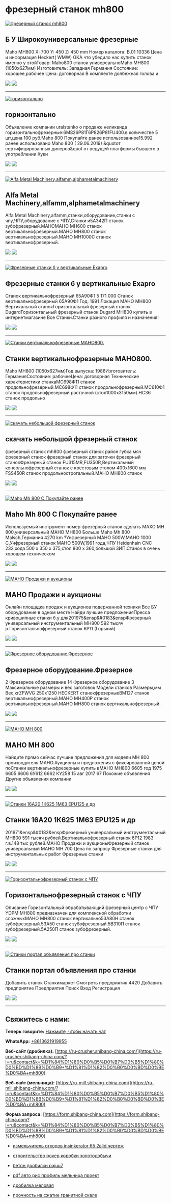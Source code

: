 # фрезерный станок mh800

<a href="https://swt.shibang-china.com/?n=lxq&l=ru&img&k=%D1%84%D1%80%D0%B5%D0%B7%D0%B5%D1%80%D0%BD%D1%8B%D0%B9+%D1%81%D1%82%D0%B0%D0%BD%D0%BE%D0%BA+mh800" target="_blank">![фрезерный станок mh800](http://static.shibang-china.com/all-800x300/1067.jpg)</a>

## Б У Широкоуниверсальные фрезерные
Maho MH800 X: 700 Y: 450 Z: 450 mm Номер каталога: B.01 10336 Цена и информация Heckert( WMW) GKA что убедило нас купить станок именно у этойТовар: Maho800 станок универсальноMaho MH800 (1050х627мм) Изготовитель: Западная Германия Состояние: хорошее,рабочее Цена: договорная В комплекте долбежная голова и


<a href="https://whatsapp.shibangsoft.com/WhatsApp.php" target="_blank" title="WhatsApp">![](http://static.shibang-china.com/icon/whatsapp.png)</a> <a href="https://swt.shibang-china.com/?n=lxq&l=ru&icon&k=%D1%84%D1%80%D0%B5%D0%B7%D0%B5%D1%80%D0%BD%D1%8B%D0%B9+%D1%81%D1%82%D0%B0%D0%BD%D0%BE%D0%BA+mh800" target="_blank">![](http://static.shibang-china.com/icon/chat-ru.png)</a>

---

<a href="https://swt.shibang-china.com/?n=lxq&l=ru&img&k=%D1%84%D1%80%D0%B5%D0%B7%D0%B5%D1%80%D0%BD%D1%8B%D0%B9+%D1%81%D1%82%D0%B0%D0%BD%D0%BE%D0%BA+mh800" target="_blank">![горизонтально](http://static.shibang-china.com/all-800x300/699.jpg)</a>

## горизонтально
Объявление компании uralstanko о продаже неликвида горизонтальнофрезерные:6М826Р81Г6Р826Р81FU400.в количестве 5 шт,цена 100 руб.Maho 800 Покупайте ранее использованное15.992 ранее использовано Maho 800 ( 29.06.2019) &quotот сертифицированных дилеров&quot от ведущей платформы бывшего в употреблении Куки


<a href="https://whatsapp.shibangsoft.com/WhatsApp.php" target="_blank" title="WhatsApp">![](http://static.shibang-china.com/icon/whatsapp.png)</a> <a href="https://swt.shibang-china.com/?n=lxq&l=ru&icon&k=%D1%84%D1%80%D0%B5%D0%B7%D0%B5%D1%80%D0%BD%D1%8B%D0%B9+%D1%81%D1%82%D0%B0%D0%BD%D0%BE%D0%BA+mh800" target="_blank">![](http://static.shibang-china.com/icon/chat-ru.png)</a>

---

<a href="https://swt.shibang-china.com/?n=lxq&l=ru&img&k=%D1%84%D1%80%D0%B5%D0%B7%D0%B5%D1%80%D0%BD%D1%8B%D0%B9+%D1%81%D1%82%D0%B0%D0%BD%D0%BE%D0%BA+mh800" target="_blank">![Alfa Metal Machinery,alfamm,alphametalmachinery](http://static.shibang-china.com/all-800x300/1158.jpg)</a>

## Alfa Metal Machinery,alfamm,alphametalmachinery
Alfa Metal Machinery,alfamm,станки,оборудование,станки с чпу,ЧПУ,оборудование с ЧПУ,Станки и5А342П станок зубофрезерный.MAHOMAHO MH600 станок вертикальнофрезерный.MAHO MH800 станок вертикальнофрезерный.MAHO MH1000C станок вертикальнофрезерный.


<a href="https://whatsapp.shibangsoft.com/WhatsApp.php" target="_blank" title="WhatsApp">![](http://static.shibang-china.com/icon/whatsapp.png)</a> <a href="https://swt.shibang-china.com/?n=lxq&l=ru&icon&k=%D1%84%D1%80%D0%B5%D0%B7%D0%B5%D1%80%D0%BD%D1%8B%D0%B9+%D1%81%D1%82%D0%B0%D0%BD%D0%BE%D0%BA+mh800" target="_blank">![](http://static.shibang-china.com/icon/chat-ru.png)</a>

---

<a href="https://swt.shibang-china.com/?n=lxq&l=ru&img&k=%D1%84%D1%80%D0%B5%D0%B7%D0%B5%D1%80%D0%BD%D1%8B%D0%B9+%D1%81%D1%82%D0%B0%D0%BD%D0%BE%D0%BA+mh800" target="_blank">![Фрезерные станки б у вертикальные Exapro](http://static.shibang-china.com/all-800x300/763.jpg)</a>

## Фрезерные станки б у вертикальные Exapro
Станок вертикальнофрезерный 65А90Ф1 5 171 000 Станок вертикальнофрезерный 65А90Ф1 Год: 1991 Локация MAHO MH800 Вертикальный станокГоризонтальный фрезерный станок DugardГоризонтальный фрезерный станок Dugard MH800 купить в интернетмагазине Все Станки.Станки разного профиля и назначения!


<a href="https://whatsapp.shibangsoft.com/WhatsApp.php" target="_blank" title="WhatsApp">![](http://static.shibang-china.com/icon/whatsapp.png)</a> <a href="https://swt.shibang-china.com/?n=lxq&l=ru&icon&k=%D1%84%D1%80%D0%B5%D0%B7%D0%B5%D1%80%D0%BD%D1%8B%D0%B9+%D1%81%D1%82%D0%B0%D0%BD%D0%BE%D0%BA+mh800" target="_blank">![](http://static.shibang-china.com/icon/chat-ru.png)</a>

---

<a href="https://swt.shibang-china.com/?n=lxq&l=ru&img&k=%D1%84%D1%80%D0%B5%D0%B7%D0%B5%D1%80%D0%BD%D1%8B%D0%B9+%D1%81%D1%82%D0%B0%D0%BD%D0%BE%D0%BA+mh800" target="_blank">![Станки вертикальнофрезерные MAHO800.](http://static.shibang-china.com/all-800x300/973.jpg)</a>

## Станки вертикальнофрезерные MAHO800.
Maho MH800 (1050х627мм)Год выпуска: 1986Изготовитель: ГерманияСостояние: рабочееЦена: договорная Технические характеристики станкаМС698Ф11 станок продольнофрезерный.МС698Ф11 станок продольнофрезерный.МС610Ф1 станок продольнофрезерный расточной (стол1000х3150мм).НС36 станок продольно


<a href="https://whatsapp.shibangsoft.com/WhatsApp.php" target="_blank" title="WhatsApp">![](http://static.shibang-china.com/icon/whatsapp.png)</a> <a href="https://swt.shibang-china.com/?n=lxq&l=ru&icon&k=%D1%84%D1%80%D0%B5%D0%B7%D0%B5%D1%80%D0%BD%D1%8B%D0%B9+%D1%81%D1%82%D0%B0%D0%BD%D0%BE%D0%BA+mh800" target="_blank">![](http://static.shibang-china.com/icon/chat-ru.png)</a>

---

<a href="https://swt.shibang-china.com/?n=lxq&l=ru&img&k=%D1%84%D1%80%D0%B5%D0%B7%D0%B5%D1%80%D0%BD%D1%8B%D0%B9+%D1%81%D1%82%D0%B0%D0%BD%D0%BE%D0%BA+mh800" target="_blank">![скачать небольшой фрезерный станок](http://static.shibang-china.com/all-800x300/756.jpg)</a>

## скачать небольшой фрезерный станок
фрезерный станок mh800 фрезерный станок район губка мяч фрезерный станок фрезерный станок для заточки фрезерный станокФрезерный станок FU315MR,FU350R,Вертикальный консольнофрезерный станок с крестовым столом 400х1600 мм FSS450R станок продольнострогальный.MAHO MH800 станок


<a href="https://whatsapp.shibangsoft.com/WhatsApp.php" target="_blank" title="WhatsApp">![](http://static.shibang-china.com/icon/whatsapp.png)</a> <a href="https://swt.shibang-china.com/?n=lxq&l=ru&icon&k=%D1%84%D1%80%D0%B5%D0%B7%D0%B5%D1%80%D0%BD%D1%8B%D0%B9+%D1%81%D1%82%D0%B0%D0%BD%D0%BE%D0%BA+mh800" target="_blank">![](http://static.shibang-china.com/icon/chat-ru.png)</a>

---

<a href="https://swt.shibang-china.com/?n=lxq&l=ru&img&k=%D1%84%D1%80%D0%B5%D0%B7%D0%B5%D1%80%D0%BD%D1%8B%D0%B9+%D1%81%D1%82%D0%B0%D0%BD%D0%BE%D0%BA+mh800" target="_blank">![Maho Mh 800 C Покупайте ранее](http://static.shibang-china.com/all-800x300/1501.jpg)</a>

## Maho Mh 800 C Покупайте ранее
Используемый инструмент номер фрезерный станок сделать МАХО MH 800,универсальный MAHO MH800 Больше Maho Mh 800 Malsch,Германия 4270 km ?Унфрезерный MAHO 500W,MAHO 1000 C,Унфрезерный станок MAHO 500W,1991 года,ЧПУ Heidenhain CNC 232,хода 500 x 350 x 375,стол 800 x 360,большой ЗИП.Станок в очень хорошем техническом


<a href="https://whatsapp.shibangsoft.com/WhatsApp.php" target="_blank" title="WhatsApp">![](http://static.shibang-china.com/icon/whatsapp.png)</a> <a href="https://swt.shibang-china.com/?n=lxq&l=ru&icon&k=%D1%84%D1%80%D0%B5%D0%B7%D0%B5%D1%80%D0%BD%D1%8B%D0%B9+%D1%81%D1%82%D0%B0%D0%BD%D0%BE%D0%BA+mh800" target="_blank">![](http://static.shibang-china.com/icon/chat-ru.png)</a>

---

<a href="https://swt.shibang-china.com/?n=lxq&l=ru&img&k=%D1%84%D1%80%D0%B5%D0%B7%D0%B5%D1%80%D0%BD%D1%8B%D0%B9+%D1%81%D1%82%D0%B0%D0%BD%D0%BE%D0%BA+mh800" target="_blank">![MAHO Продажи и аукционы](http://static.shibang-china.com/all-800x300/633.jpg)</a>

## MAHO Продажи и аукционы
Онлайн площадка продаж и аукционов подержанной техники Все БУ оборудование в одном месте Найди лучшие предложенияПресса кривошипные станки б.у для201975&ensp&#0183&enspФрезерный универсальный инструментальный MH800 592 тысяч р.Горизонтальнофрезерный станок 6Р11 (Горький)


<a href="https://whatsapp.shibangsoft.com/WhatsApp.php" target="_blank" title="WhatsApp">![](http://static.shibang-china.com/icon/whatsapp.png)</a> <a href="https://swt.shibang-china.com/?n=lxq&l=ru&icon&k=%D1%84%D1%80%D0%B5%D0%B7%D0%B5%D1%80%D0%BD%D1%8B%D0%B9+%D1%81%D1%82%D0%B0%D0%BD%D0%BE%D0%BA+mh800" target="_blank">![](http://static.shibang-china.com/icon/chat-ru.png)</a>

---

<a href="https://swt.shibang-china.com/?n=lxq&l=ru&img&k=%D1%84%D1%80%D0%B5%D0%B7%D0%B5%D1%80%D0%BD%D1%8B%D0%B9+%D1%81%D1%82%D0%B0%D0%BD%D0%BE%D0%BA+mh800" target="_blank">![Фрезерное оборудование.Фрезерное](http://static.shibang-china.com/all-800x300/47.jpg)</a>

## Фрезерное оборудование.Фрезерное
2 Фрезерное оборудование 14 Фрезерное оборудование 3 Максимальные размеры и вес заготовок Модели станков Размеры,мм Вес,кгZFWVG 250х1250 HECKERT станокфрезерныеВМ127 станок вертикальнофрезерный.MAHO MH400P станок вертикальнофрезерный.MAHO MH800 станок вертикальнофрезерный.


<a href="https://whatsapp.shibangsoft.com/WhatsApp.php" target="_blank" title="WhatsApp">![](http://static.shibang-china.com/icon/whatsapp.png)</a> <a href="https://swt.shibang-china.com/?n=lxq&l=ru&icon&k=%D1%84%D1%80%D0%B5%D0%B7%D0%B5%D1%80%D0%BD%D1%8B%D0%B9+%D1%81%D1%82%D0%B0%D0%BD%D0%BE%D0%BA+mh800" target="_blank">![](http://static.shibang-china.com/icon/chat-ru.png)</a>

---

<a href="https://swt.shibang-china.com/?n=lxq&l=ru&img&k=%D1%84%D1%80%D0%B5%D0%B7%D0%B5%D1%80%D0%BD%D1%8B%D0%B9+%D1%81%D1%82%D0%B0%D0%BD%D0%BE%D0%BA+mh800" target="_blank">![MAHO MH 800](http://static.shibang-china.com/all-800x300/769.jpg)</a>

## MAHO MH 800
Найдите прямо сейчас лучшие предложения для модели MH 800 производителя MAHO.Аукционы и предложения с фиксированной ценой поСтанки вертикальнофрезерные купить вMAHO MH800 6605 год 1975 6605 6606 6У612 6662 КУ258 15 авг 2017 67 Похожие объявления Другие объявления компании


<a href="https://whatsapp.shibangsoft.com/WhatsApp.php" target="_blank" title="WhatsApp">![](http://static.shibang-china.com/icon/whatsapp.png)</a> <a href="https://swt.shibang-china.com/?n=lxq&l=ru&icon&k=%D1%84%D1%80%D0%B5%D0%B7%D0%B5%D1%80%D0%BD%D1%8B%D0%B9+%D1%81%D1%82%D0%B0%D0%BD%D0%BE%D0%BA+mh800" target="_blank">![](http://static.shibang-china.com/icon/chat-ru.png)</a>

---

<a href="https://swt.shibang-china.com/?n=lxq&l=ru&img&k=%D1%84%D1%80%D0%B5%D0%B7%D0%B5%D1%80%D0%BD%D1%8B%D0%B9+%D1%81%D1%82%D0%B0%D0%BD%D0%BE%D0%BA+mh800" target="_blank">![Станки 16А20 1К625 1М63 EPU125 и др](http://static.shibang-china.com/all-800x300/741.jpg)</a>

## Станки 16А20 1К625 1М63 EPU125 и др
201971&ensp&#0183&enspФрезерный универсальный инструментальный MH800 591 тысяч рублей.Вертикальнофрезерный станок 6Р12 1983 г.в.148 тыс рублей.MAHO Продажи и аукционыФрезерный станок универсальный MAHO MH 700 Цена по запросу Фрезерные станки для инструментальных работ Фрезерные станки


<a href="https://whatsapp.shibangsoft.com/WhatsApp.php" target="_blank" title="WhatsApp">![](http://static.shibang-china.com/icon/whatsapp.png)</a> <a href="https://swt.shibang-china.com/?n=lxq&l=ru&icon&k=%D1%84%D1%80%D0%B5%D0%B7%D0%B5%D1%80%D0%BD%D1%8B%D0%B9+%D1%81%D1%82%D0%B0%D0%BD%D0%BE%D0%BA+mh800" target="_blank">![](http://static.shibang-china.com/icon/chat-ru.png)</a>

---

<a href="https://swt.shibang-china.com/?n=lxq&l=ru&img&k=%D1%84%D1%80%D0%B5%D0%B7%D0%B5%D1%80%D0%BD%D1%8B%D0%B9+%D1%81%D1%82%D0%B0%D0%BD%D0%BE%D0%BA+mh800" target="_blank">![Горизонтальнофрезерный станок с ЧПУ](http://static.shibang-china.com/all-800x300/104.jpg)</a>

## Горизонтальнофрезерный станок с ЧПУ
Описание Горизонтальный обрабатывающий фрезерный центр с ЧПУ YDPM MH800 предназначен для комплексной обработки сложныхMAHO MH800 станок вертикально53А80Н станок зубофрезерный.53А50 станок зубофрезерный.5В310П станок зубофрезерный.5А250П станок зубофрезерный.


<a href="https://whatsapp.shibangsoft.com/WhatsApp.php" target="_blank" title="WhatsApp">![](http://static.shibang-china.com/icon/whatsapp.png)</a> <a href="https://swt.shibang-china.com/?n=lxq&l=ru&icon&k=%D1%84%D1%80%D0%B5%D0%B7%D0%B5%D1%80%D0%BD%D1%8B%D0%B9+%D1%81%D1%82%D0%B0%D0%BD%D0%BE%D0%BA+mh800" target="_blank">![](http://static.shibang-china.com/icon/chat-ru.png)</a>

---

<a href="https://swt.shibang-china.com/?n=lxq&l=ru&img&k=%D1%84%D1%80%D0%B5%D0%B7%D0%B5%D1%80%D0%BD%D1%8B%D0%B9+%D1%81%D1%82%D0%B0%D0%BD%D0%BE%D0%BA+mh800" target="_blank">![Станки портал объявления про станки](http://static.shibang-china.com/all-800x300/339.jpg)</a>

## Станки портал объявления про станки
Добавить станок Станкимаркет Смотреть предприятия 4420 Добавить предприятие Предприятия Поиск Вход Регистрация

<a href="https://whatsapp.shibangsoft.com/WhatsApp.php" target="_blank" title="WhatsApp">![](http://static.shibang-china.com/icon/whatsapp.png)</a> <a href="https://swt.shibang-china.com/?l=ru&icon&k=%D1%84%D1%80%D0%B5%D0%B7%D0%B5%D1%80%D0%BD%D1%8B%D0%B9+%D1%81%D1%82%D0%B0%D0%BD%D0%BE%D0%BA+mh800" target="_blank">![](http://static.shibang-china.com/icon/chat-ru.png)</a>

---
## Свяжитесь с нами:

**Теперь говорите:** [Нажмите, чтобы начать чат](https://swt.shibang-china.com?l=ru&contact&k=%D1%84%D1%80%D0%B5%D0%B7%D0%B5%D1%80%D0%BD%D1%8B%D0%B9+%D1%81%D1%82%D0%B0%D0%BD%D0%BE%D0%BA+mh800)

**WhatsApp:**  [+8613621919955](https://whatsapp.shibangsoft.com/WhatsApp.php)

**Веб-сайт (дробилка):** [https://ru-crusher.shibang-china.com/](https://ru-crusher.shibang-china.com/?l=ru&contact&k=%D1%84%D1%80%D0%B5%D0%B7%D0%B5%D1%80%D0%BD%D1%8B%D0%B9+%D1%81%D1%82%D0%B0%D0%BD%D0%BE%D0%BA+mh800)

**Веб-сайт (мельница):** [https://ru-mill.shibang-china.com/](https://ru-mill.shibang-china.com/?l=ru&contact&k=%D1%84%D1%80%D0%B5%D0%B7%D0%B5%D1%80%D0%BD%D1%8B%D0%B9+%D1%81%D1%82%D0%B0%D0%BD%D0%BE%D0%BA+mh800)

**Форма запроса:** [https://form.shibang-china.com](https://form.shibang-china.com?l=ru&contact&k=%D1%84%D1%80%D0%B5%D0%B7%D0%B5%D1%80%D0%BD%D1%8B%D0%B9+%D1%81%D1%82%D0%B0%D0%BD%D0%BE%D0%BA+mh800)

* [измельчитель отходов insinkerator 65 2вlid чертеж](../60/%D0%B8%D0%B7%D0%BC%D0%B5%D0%BB%D1%8C%D1%87%D0%B8%D1%82%D0%B5%D0%BB%D1%8C%20%D0%BE%D1%82%D1%85%D0%BE%D0%B4%D0%BE%D0%B2%20insinkerator%2065%202%D0%B2lid%20%D1%87%D0%B5%D1%80%D1%82%D0%B5%D0%B6.md)

* [строительство рокер коробки золотодобычи](../60/%D1%81%D1%82%D1%80%D0%BE%D0%B8%D1%82%D0%B5%D0%BB%D1%8C%D1%81%D1%82%D0%B2%D0%BE%20%D1%80%D0%BE%D0%BA%D0%B5%D1%80%20%D0%BA%D0%BE%D1%80%D0%BE%D0%B1%D0%BA%D0%B8%20%D0%B7%D0%BE%D0%BB%D0%BE%D1%82%D0%BE%D0%B4%D0%BE%D0%B1%D1%8B%D1%87%D0%B8.md)

* [бетон дробилки pajuu7](../58/%D0%B1%D0%B5%D1%82%D0%BE%D0%BD%20%D0%B4%D1%80%D0%BE%D0%B1%D0%B8%D0%BB%D0%BA%D0%B8%20pajuu7.md)

* [pdf авто рис профиль мельница проект](../60/pdf%20%D0%B0%D0%B2%D1%82%D0%BE%20%D1%80%D0%B8%D1%81%20%D0%BF%D1%80%D0%BE%D1%84%D0%B8%D0%BB%D1%8C%20%D0%BC%D0%B5%D0%BB%D1%8C%D0%BD%D0%B8%D1%86%D0%B0%20%D0%BF%D1%80%D0%BE%D0%B5%D0%BA%D1%82.md)

* [дробилка меловая](../56/%D0%B4%D1%80%D0%BE%D0%B1%D0%B8%D0%BB%D0%BA%D0%B0%20%D0%BC%D0%B5%D0%BB%D0%BE%D0%B2%D0%B0%D1%8F.md)

* [прочность на сжатие гранитной скале](../54/%D0%BF%D1%80%D0%BE%D1%87%D0%BD%D0%BE%D1%81%D1%82%D1%8C%20%D0%BD%D0%B0%20%D1%81%D0%B6%D0%B0%D1%82%D0%B8%D0%B5%20%D0%B3%D1%80%D0%B0%D0%BD%D0%B8%D1%82%D0%BD%D0%BE%D0%B9%20%D1%81%D0%BA%D0%B0%D0%BB%D0%B5.md)